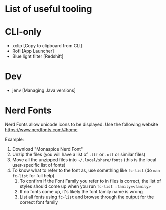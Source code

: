# List of useful tooling

# CLI-only

- xclip [Copy to clipboard from CLI]
- Rofi [App Launcher]
- Blue light filter [Redshift]

# Dev

- jenv [Managing Java versions]

# Nerd Fonts

Nerd Fonts allow unicode icons to be displayed. Use the following website https://www.nerdfonts.com/#home

Example:
1. Download "Monaspice Nerd Font"
2. Unzip the files (you will have a list of `.ttf` or `.otf` or similar files)
3. Move all the unzipped files into `~/.local/share/fonts` (this is the local user-specific list of fonts)
4. To know what to refer to the font as, use something like `fc-list` (do `man fc-list` for full help)
    1. To confirm if the Font Family you refer to in files is correct, the list of styles should come up when you run `fc-list :family=<family>`
    2. If no fonts come up, it's likely the font family name is wrong
    3. List all fonts using `fc-list` and browse through the output for the correct font family

